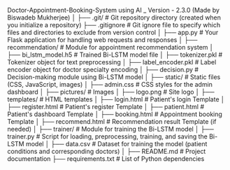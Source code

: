Doctor-Appointment-Booking-System using AI _ Version - 2.3.0 (Made by Biswadeb Mukherjee) 
│
├── .git/               # Git repository directory (created when you initialize a repository)
├── .gitignore          # Git ignore file to specify which files and directories to exclude from version control
│
├── app.py              # Your Flask application for handling web requests and responses
│
├── recommendation/     # Module for appointment recommendation system
│   ├── bi_lstm_model.h5         # Trained Bi-LSTM model file
│   ├── tokenizer.pkl            # Tokenizer object for text preprocessing
│   ├── label_encoder.pkl        # Label encoder object for doctor specialty encoding
│   ├── decision.py              # Decision-making module using Bi-LSTM model
│
├── static/             # Static files (CSS, JavaScript, images)
│   ├── admin.css       # CSS styles for the admin dashboard
│   ├── pictures/       # Images
│       ├── logo.png    # Site logo
│
├── templates/          # HTML templates
│   ├── login.html      # Patient's login Template
│   ├── register.html   # Patient's register Template
│   ├── patient.html    # Patient's dashboard Template
│   ├── booking.html    # Appointment booking Template
│   ├── recommend.html  # Recommendation result Template (if needed)
│
├── trainer/            # Module for training the Bi-LSTM model
│   ├── trainer.py             # Script for loading, preprocessing, training, and saving the Bi-LSTM model
│   ├── data.csv               # Dataset for training the model (patient conditions and corresponding doctors)
│
├── README.md           # Project documentation
├── requirements.txt    # List of Python dependencies
